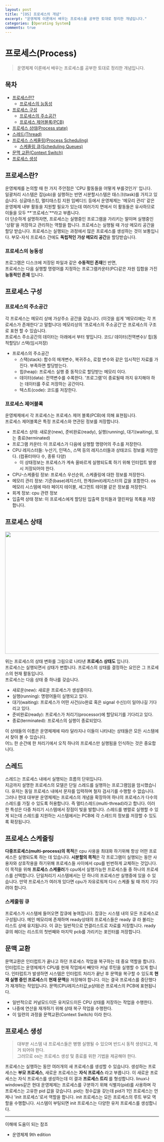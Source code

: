 ```yaml
---
layout: post
title: "[OS] 프로세스의 개념"
excerpt: "운영체제 이론에서 배우는 프로세스를 공부한 토대로 정리한 개념입니다."
categories: [Operating System]
comments: true
---
```

# 프로세스(Process) 
> 운영체제 이론에서 배우는 프로세스를 공부한 토대로 정리한 개념입니다.

## 목차
- [프로세스란?](#프로세스란?)
    - [프로세스의 능동성](#프로세스의-능동성)
- [프로세스 구성](#프로세스의-구성)
    - [프로세스의 주소공간](#프로세스의-주소공간)
    - [프로세스 제어블록(PCB)](#프로세스-제어블록)
- [프로세스 상태(Process state)](#프로세스-상태)
- [스레드(Thread)](#스레드)
- [프로세스 스케줄링(Process Scheduling)](#프로세스-스케줄링)
    - [스케줄링 큐(Scheduling Queues)](#스케줄링-큐)
- [문맥 교환(Context Switch)](#문맥-교환)
- [프로세스 생성](#프로세스-생성)

## 프로세스란?
 운영체제를 논의할 때 한 가지 주안점은 'CPU 활동들을 어떻게 부를것인가' 입니다. <BR>
일괄처리 시스템은 잡(job)을 실행하는 반면 시분할시스템은 태스크(task)를 가지고 있습니다. 싱글태스킹, 멀티태스킹 지원 임베디드 등에서 운영체제는 '메모리 관리' 같은 운영체제 내부 활동을 지원할 필요가 있는데 여러가지 면에서 이 활동들은 유사하므로 이들을 모두 **'프로세스'**라고 부릅니다. <br>
더 단순하게 설명하자면, 프로세스는 실행중인 프로그램을 가리키는 말이며 실행중인 '상황'을 저장하고 관리하는 역할을 합니다. 프로세스는 실행될 때 가상 메모리 공간을 할당 받습니다. 프로세스는 실행되는 과정에서 많은 프로세스를 생성하는 것이 보통입니다. 부모-자식 프로세스 간에도 **독립적인 가상 메모리 공간**을 할당받습니다.

### 프로세스의 능동성
 프로그램은 디스크에 저장된 파일과 같은 **수동적인 존재**인 반면, <br>
프로세스는 다음 실행할 명령어를 지정하는 프로그램카운터(PC)같은 자원 집합을 가진 **능동적인 존재** 입니다.

## 프로세스 구성
### 프로세스의 주소공간
 각 프로세스는 메모리 상에 가상주소 공간을 갖습니다. (이것을 쉽게 '메모리에는 각 프로세스가 존재한다'고 말합니다)
메모리상의 '프로세스의 주소공간'은 프로세스의 구조로 표현 할 수 있습니다. <br>
프로세스 주소공간의 데이터는 아래에서 부터 쌓입니다. 코드/ 데이터(전역변수)/ 힙(동적할당)/ 스택(임시저장)

- 프로세스의 주소공간
    - 스택(stack): 함수의 매개변수, 복귀주소, 로컬 변수와 같은 임시적인 자료를 가진다. 부족하면 할당받는다.
    - 힙(heap): 프로세스 실행 중 동적으로 할당받는 메모리 이다.
    - 데이터(data): 전역변수를 수록한다. '프로그램'이 종료될때 까지 유지해야 하는 데이터를 주로 저장하는 공간이다.
    - 텍스트(code): 코드를 저장한다.
    
### 프로세스 제어블록
 운영체제에서 각 프로세스는 프로세스 제어 블록(PCB)에 의해 표현됩니다. <BR>
프로세스 제어블록은 특정 프로세스와 연관된 정보를 저장합니다.

- 프로세스 상태: 새로운(new), 준비완료(ready), 실행(running), 대기(waiting), 또는 종료(terminated)
- 프로그램 카운터: 이 프로세스가 다음에 실행할 명령어의 주소를 저장한다.
- CPU 레지스터들: 누산기, 인덱스, 스택 등의 레지스터들과 상태코드 정보를 저장한다. (컴퓨터마다 수, 종류 다양)
    - 이 상태정보는 프로세스가 계속 올바르게 실행되도록 하기 위해 인터럽트 발생 시 저장되어야 한다.
- CPU-스케줄링 정보: 프로세스 우선순위, 스케줄링에 대한 정보를 저장한다.
- 메모리 관리 정보: 기준(base)레지스터, 한계(limit)레지스터의 값을 포함한다. os 메모리 시스템에 따라 페이지 테이블, 세그먼트 테이블 같은 정보를 저장한다.
- 회계 정보: cpu 관련 정보
- 입출력 상태 정보: 이 프로세스에게 할당된 입출력 장치들과 열린파일 목록을 저장합니다.

## 프로세스 상태

<img src='{{ "/img/프로세스상태도.png" | relative_url }}' width="700px" height="400px">

 위는 프로세스의 상태 변화를 그림으로 나타낸 **프로세스 상태도** 입니다. <br>
프로세스는 실행되면서 상태가 변합니다. 프로세스의 상태를 결정하는 요인은 그 프로세스의 현재 활동입니다. <br>
프로세스는 다음 상태 중 하나를 갖습니다.

- 새로운(new): 새로운 프로세스가 생성중이다.
- 실행(running): 명령어들이 실행되고 있다.
- 대기(waiting): 프로세스가 어떤 사건(i/o완료 혹은 signal 수신))이 일어나길 기다리고 있다. 
- 준비완료(ready): 프로세스가 처리기(processor)에 할당되기를 기다리고 있다.
- 종료(terminated): 프로세스의 실행이 종료되었다.
    
이 상태들의 이름은 운영체제에 따라 달라지나 이들이 나타내는 상태들은 모든 시스템에서 찾아 볼 수 있습니다. <br>
어느 한 순간에 한 처리기에서 오직 하나의 프로세스만 실행됨을 인식하는 것은 중요합니다. 


## 스레드
 스레드는 프로세스 내에서 실행되는 흐름의 단위입니다. <br>
지금까지 설명한 프로세스의 모델은 단일 스레드를 실행하는 프로그램임을 암시했습니다. 유저는 동일 프로세스 내에서 문자를 입력하며 철자 검사기를 수행할 수 없습니다. 그러나 현대 대부분 운영체제는 프로세스의 개념을 확장하여 하나의 프로세스가 다수의 스레드를 가질 수 있도록 허용합니다. 즉 멀티스레드(multi-thread)라고 합니다. 이러한 특성은 다중 처리기 시스템에서 장점이 빛을 발합니다. 스레드를 병렬로 실행할 수 있게 되는데 스레드를 지원하는 시스템에서는 PCB에 각 스레드의 정보를 저장할 수 있도록 확장됩니다. 


## 프로세스 스케줄링
 **다중프로세스(multi-process)의 목적**은 cpu 사용을 최대화 하기위해 항상 어떤 프로세스든 실행되도록 하는 데 있습니다. **시분할의 목적**은 각 프로그램이 실행되는 동안 사용자와 상호작용을 하기위해 프로세스들 사이에서 cpu를 빈번하게 교체하는 것입니다. 이 목적을 위해 **프로세스 스케줄러**가 cpu에서 실행가능한 프로세스들 중 하나의 프로세스를 선택합니다. 단일처리기 시스템에서는 단 하나의 프로세스만 실행중에 있을 수 있습니다. 만약 프로세스가 여러개 있다면 cpu가 자유로워져 다시 스케줄 될 때 까지 기다려야 합니다.

### 스케줄링 큐
 프로세스가 시스템에 들어오면 잡큐에 놓여집니다. 잡큐는 시스템 내의 모든 프로세스로 구성됩니다. 메인 메모리에 존재하며 ready상태의 프로세스들은 ready 큐 라 불리는 리스트 상에 유지됩니다. 이 큐는 일반적으로 연결리스트로 자료를 저장합니다. ready 큐의 헤더는 리스트의 첫번째와 마지막 pcb를 가리키는 포인터를 저장합니다.

<!-- ## 문맥 교환 -->

## 문맥 교환
 문맥교환은 인터럽트가 끝나고 하던 프로세스 작업을 복구하는 데 중요 역할을 합니다. 인터럽트는 운영체제가 CPU를 현재 작업에서 빼앗아 커널 루틴을 실행할 수 있게 합니다. 인터럽트가 발생하면 시스템은 인터럽트 처리가 끝난 후 문맥을 복구할 수 있도록 **현재 실행 중인 프로세스**의 **현재 문맥**을 저장해야 합니다. 이는 결국 프로세스를 중단했다가 재개하는 작업입니다. 문맥(CPU레지스터값,p상태)은 프로세스의 PCB에 표현됩니다. 
 
 - 일반적으로 커널모드이든 유저모드이든 CPU 상태를 저장하는 작업을 수행한다. 
 - 나중에 연산을 재개하기 위해 상태 복구 작업을 수행한다. 
 - 이 일련의 과정을 문맥교환(Context Switch) 이라 한다.


## 프로세스 생성
> 대부분 시스템 내 프로세스들은 병행 실행될 수 있으며 반드시 동적 생성되고, 제거 되어야 한다. <br> 그러므로 os는 프로세스 생성 및 종료를 위한 기법을 제공해야 한다.

프로세스는 실행하는 동안 여러개의 새 프로세스를 생성할 수 있습니다. 생성하는 프로세스는 **부모 프로세스**, 새로운 프로세스는 **자식 프로세스** 라고 부릅니다. 이 새로운 프로세스는 자식 프로세스를 생성하는데 이 결과 **프로세스 트리** 를 형성합니다. linux나 windows같은 현대 운영체제는 프로세스를 구분하기 위해 식별자(pid)를 사용하며 각 프로세스는 고유한 pid 값을 갖습니다. pid는 정수값을 갖는데 pid가 1인 프로세스는 언제나 'init 프로세스'로서 역할을 합니다. init 프로세스는 모든 프로세스의 루트 부모 역할을 수행합니다. 시스템이 부팅되면 init 프로세스는 다양한 유저 프로세스를 생성합니다.  



---
이해에 도움이 되는 참조
- 운영체제 9th edition


